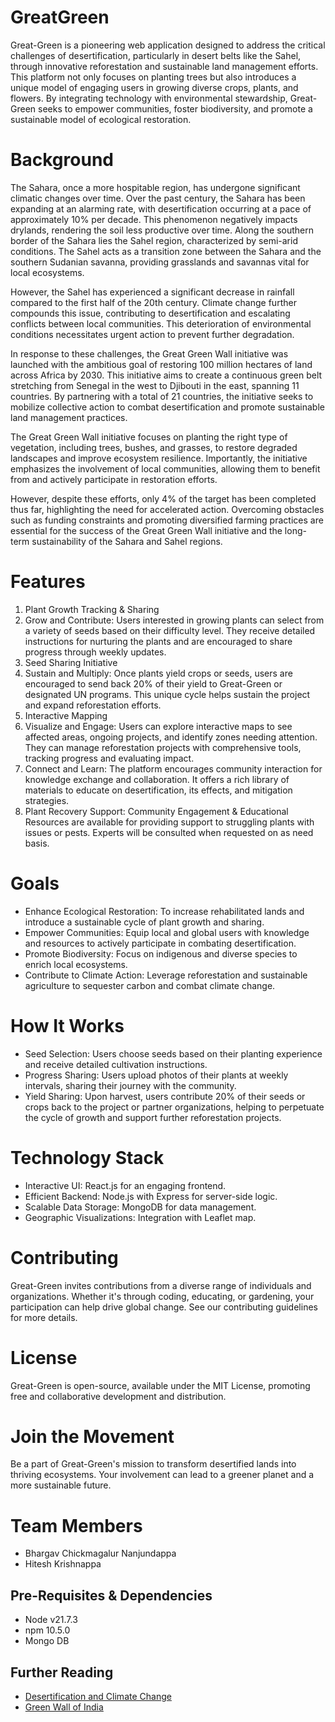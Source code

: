 # GreatGreen

Great-Green is a pioneering web application designed to address the critical challenges of desertification, particularly in desert belts like the Sahel, through innovative reforestation and sustainable land management efforts. This platform not only focuses on planting trees but also introduces a unique model of engaging users in growing diverse crops, plants, and flowers. By integrating technology with environmental stewardship, Great-Green seeks to empower communities, foster biodiversity, and promote a sustainable model of ecological restoration.

# Background

The Sahara, once a more hospitable region, has undergone significant climatic changes over time. Over the past century, the Sahara has been expanding at an alarming rate, with desertification occurring at a pace of approximately 10% per decade. This phenomenon negatively impacts drylands, rendering the soil less productive over time. Along the southern border of the Sahara lies the Sahel region, characterized by semi-arid conditions. The Sahel acts as a transition zone between the Sahara and the southern Sudanian savanna, providing grasslands and savannas vital for local ecosystems.

However, the Sahel has experienced a significant decrease in rainfall compared to the first half of the 20th century. Climate change further compounds this issue, contributing to desertification and escalating conflicts between local communities. This deterioration of environmental conditions necessitates urgent action to prevent further degradation.

In response to these challenges, the Great Green Wall initiative was launched with the ambitious goal of restoring 100 million hectares of land across Africa by 2030. This initiative aims to create a continuous green belt stretching from Senegal in the west to Djibouti in the east, spanning 11 countries. By partnering with a total of 21 countries, the initiative seeks to mobilize collective action to combat desertification and promote sustainable land management practices.

The Great Green Wall initiative focuses on planting the right type of vegetation, including trees, bushes, and grasses, to restore degraded landscapes and improve ecosystem resilience. Importantly, the initiative emphasizes the involvement of local communities, allowing them to benefit from and actively participate in restoration efforts.

However, despite these efforts, only 4% of the target has been completed thus far, highlighting the need for accelerated action. Overcoming obstacles such as funding constraints and promoting diversified farming practices are essential for the success of the Great Green Wall initiative and the long-term sustainability of the Sahara and Sahel regions.



# Features
1. Plant Growth Tracking & Sharing
2. Grow and Contribute: Users interested in growing plants can select from a variety of seeds based on their difficulty level. They receive detailed instructions for nurturing the plants and are encouraged to share progress through weekly updates.
3. Seed Sharing Initiative
4. Sustain and Multiply: Once plants yield crops or seeds, users are encouraged to send back 20% of their yield to Great-Green or designated UN programs. This unique cycle helps sustain the project and expand reforestation efforts.
5. Interactive Mapping
6. Visualize and Engage: Users can explore interactive maps to see affected areas, ongoing projects, and identify zones needing attention. They can manage reforestation projects with comprehensive tools, tracking progress and evaluating impact.
7. Connect and Learn: The platform encourages community interaction for knowledge exchange and collaboration. It offers a rich library of materials to educate on desertification, its effects, and mitigation strategies.
8. Plant Recovery Support: Community Engagement & Educational Resources are available for providing support to struggling plants with issues or pests. Experts will be consulted when requested on as need basis.

# Goals
* Enhance Ecological Restoration: To increase rehabilitated lands and introduce a sustainable cycle of plant growth and sharing.
* Empower Communities: Equip local and global users with knowledge and resources to actively participate in combating desertification.
* Promote Biodiversity: Focus on indigenous and diverse species to enrich local ecosystems.
* Contribute to Climate Action: Leverage reforestation and sustainable agriculture to sequester carbon and combat climate change.

# How It Works
* Seed Selection: Users choose seeds based on their planting experience and receive detailed cultivation instructions.
* Progress Sharing: Users upload photos of their plants at weekly intervals, sharing their journey with the community.
* Yield Sharing: Upon harvest, users contribute 20% of their seeds or crops back to the project or partner organizations, helping to perpetuate the cycle of growth and support further reforestation projects.

# Technology Stack
* Interactive UI: React.js for an engaging frontend.
* Efficient Backend: Node.js with Express for server-side logic.
* Scalable Data Storage: MongoDB for data management.
* Geographic Visualizations: Integration with Leaflet map.

# Contributing
Great-Green invites contributions from a diverse range of individuals and organizations. Whether it's through coding, educating, or gardening, your participation can help drive global change. See our contributing guidelines for more details.

# License
Great-Green is open-source, available under the MIT License, promoting free and collaborative development and distribution.

# Join the Movement
Be a part of Great-Green's mission to transform desertified lands into thriving ecosystems. Your involvement can lead to a greener planet and a more sustainable future.

# Team Members
- Bhargav Chickmagalur Nanjundappa
- Hitesh Krishnappa


## Pre-Requisites & Dependencies
- Node v21.7.3
- npm 10.5.0
- Mongo DB


## Further Reading
- [Desertification and Climate Change](https://www.ipcc.ch/srccl/chapter/chapter-3/)
- [Green Wall of India](https://www.youtube.com/watch?v=pVjnuMQ0YmY)
